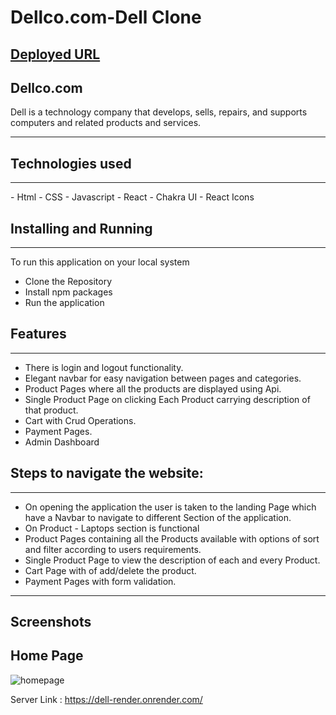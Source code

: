 
# Dellco.com-Dell Clone
## [Deployed URL](https://dellco.netlify.app/)
## Dellco.com

Dell is a technology company that develops, sells, repairs, and supports computers and related products and services.

---

## Technologies used

<hr>
- Html
- CSS
- Javascript
- React
- Chakra UI
- React Icons

## Installing and Running

<hr>

To run this application on your local system

- Clone the Repository
- Install npm packages
- Run the application

## Features

---

- There is login and logout functionality.
- Elegant navbar for easy navigation between pages and categories.
- Product Pages where all the products are displayed using Api.
- Single Product Page on clicking Each Product carrying description of that product.
- Cart with Crud Operations.
- Payment Pages.
- Admin Dashboard

## Steps to navigate the website:

<hr>

- On opening the application the user is taken to the landing Page which have a Navbar to navigate to different Section of the application.
- On Product - Laptops section is functional
- Product Pages containing all the Products available with options of sort and filter according to users requirements.
- Single Product Page to view the description of each and every Product.
- Cart Page with of add/delete the product.
- Payment Pages with form validation.

---

## Screenshots
## Home Page
![homepage](https://user-images.githubusercontent.com/112754729/225916411-811778ed-fcfd-49ef-a42f-28b146f24dee.png)



Server Link : https://dell-render.onrender.com/

